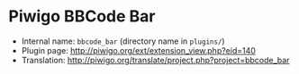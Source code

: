 # Piwigo BBCode Bar

* Internal name: `bbcode_bar` (directory name in `plugins/`)
* Plugin page: http://piwigo.org/ext/extension_view.php?eid=140
* Translation: http://piwigo.org/translate/project.php?project=bbcode_bar